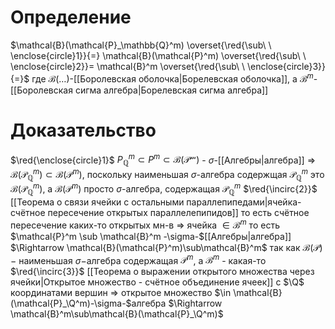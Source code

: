 # Определение
$\mathcal{B}(\mathcal{P}_\mathbb{Q}^m) \overset{\red{\sub\ \ \enclose{circle}1}}{=} \mathcal{B}(\mathcal{P}^m) \overset{\red{\sub\ \ \enclose{circle}2}}= \mathcal{B}^m \overset{\red{\sub\ \ \enclose{circle}3}}{=}$ 
где $\mathcal{B}(\dots)$-[[Боролевская оболочка|Борелевская оболочка]], а $\mathcal{B}^m$-[[Боролевская сигма алгебра|Борелевская сигма алгебра]] 
# Доказательство
$\red{\enclose{circle}1}$ $P_{\mathbb{Q}}^m \subset P^m \subset \mathcal{B}(\mathcal{P^m})$ - $\sigma$-[[Алгебры|алгебра]] $\Rightarrow$ $\mathcal{B}(\mathcal{P}_\mathbb{Q}^m) \subset \mathcal{B}(\mathcal{P}^m)$, поскольку наименьшая $\sigma$-алгебра содержщая $\mathcal{P}_\mathbb{Q}^m$ это $\mathcal{B}(\mathcal{P}^m_\mathbb{Q})$, а $\mathcal{B}(\mathcal{P}^m)$ просто $\sigma$-алгебра, содержащая $\mathcal{P}_\mathbb{Q}^m$ 
$\red{\incirc{2}}$ [[Теорема о связи ячейки с остальными параллепипедами|ячейка-счётное пересечение открытых параллелепипидов]] то есть счётное пересечение каких-то открытых мн-в $\Rightarrow$ ячейка $\in \mathcal{B}^m$ то есть $\mathcal{P}^m \sub \mathcal{B}^m -\sigma-$[[Алгебры|алгебра]] $\Rightarrow \mathcal{B}(\mathcal{P}^m)\sub\mathcal{B}^m$ так как $\mathcal{B}(\mathcal{P})-$ наименьшая $\sigma-$алгебра содержащая $\mathcal{P}^m$, а $\mathcal{B}^m$ - какая-то
$\red{\incirc{3}}$ [[Теорема о выражении открытого множества через ячейки|Открытое множество - счётное объединение ячеек]] с $\Q$ координатами вершин $\Rightarrow$ открытое множество $\in \mathcal{B}(\mathcal{P}_\Q^m)-\sigma-$алгебра $\Rightarrow \mathcal{B}^m\sub\mathcal{B}(\mathcal{P}_\Q^m)$


